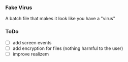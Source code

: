 ### Fake Virus
A batch file that makes it look like you have a "virus"

### ToDo
- [ ] add screen events
- [ ] add encryption for files (nothing harmful to the user)
- [ ] improve realizem
